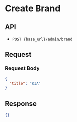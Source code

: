 # Create Brand

## API

- `POST {base_url}/admin/brand`

## Request

### Request Body

```json
{
  "title": "KIA"
}
```


## Response

```json
{}
```
